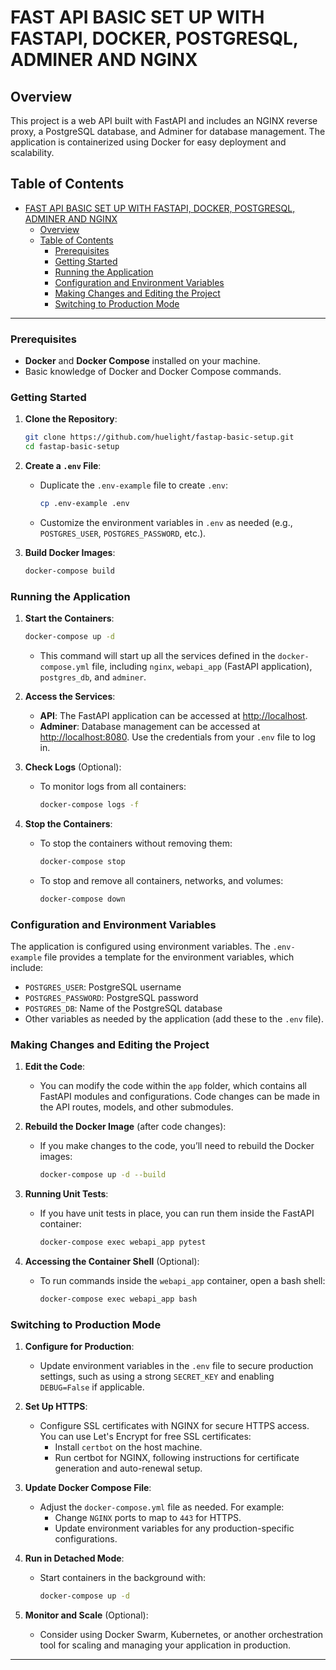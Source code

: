 # FAST API BASIC SET UP WITH FASTAPI, DOCKER, POSTGRESQL, ADMINER AND NGINX

## Overview
This project is a web API built with FastAPI and includes an NGINX reverse proxy, a PostgreSQL database, and Adminer for database management. The application is containerized using Docker for easy deployment and scalability. 

## Table of Contents
- [FAST API BASIC SET UP WITH FASTAPI, DOCKER, POSTGRESQL, ADMINER AND NGINX](#fast-api-basic-set-up-with-fastapi-docker-postgresql-adminer-and-nginx)
  - [Overview](#overview)
  - [Table of Contents](#table-of-contents)
    - [Prerequisites](#prerequisites)
    - [Getting Started](#getting-started)
    - [Running the Application](#running-the-application)
    - [Configuration and Environment Variables](#configuration-and-environment-variables)
    - [Making Changes and Editing the Project](#making-changes-and-editing-the-project)
    - [Switching to Production Mode](#switching-to-production-mode)

---

### Prerequisites
- **Docker** and **Docker Compose** installed on your machine.
- Basic knowledge of Docker and Docker Compose commands.

### Getting Started

1. **Clone the Repository**:
    ```bash
    git clone https://github.com/huelight/fastap-basic-setup.git
    cd fastap-basic-setup
    ```

2. **Create a `.env` File**:
   - Duplicate the `.env-example` file to create `.env`:
     ```bash
     cp .env-example .env
     ```
   - Customize the environment variables in `.env` as needed (e.g., `POSTGRES_USER`, `POSTGRES_PASSWORD`, etc.).

3. **Build Docker Images**:
    ```bash
    docker-compose build
    ```

### Running the Application

1. **Start the Containers**:
    ```bash
    docker-compose up -d
    ```
   - This command will start up all the services defined in the `docker-compose.yml` file, including `nginx`, `webapi_app` (FastAPI application), `postgres_db`, and `adminer`.

2. **Access the Services**:
   - **API**: The FastAPI application can be accessed at [http://localhost](http://localhost).
   - **Adminer**: Database management can be accessed at [http://localhost:8080](http://localhost:8080). Use the credentials from your `.env` file to log in.

3. **Check Logs** (Optional):
   - To monitor logs from all containers:
     ```bash
     docker-compose logs -f
     ```

4. **Stop the Containers**:
   - To stop the containers without removing them:
     ```bash
     docker-compose stop
     ```

   - To stop and remove all containers, networks, and volumes:
     ```bash
     docker-compose down
     ```

### Configuration and Environment Variables

The application is configured using environment variables. The `.env-example` file provides a template for the environment variables, which include:

- `POSTGRES_USER`: PostgreSQL username
- `POSTGRES_PASSWORD`: PostgreSQL password
- `POSTGRES_DB`: Name of the PostgreSQL database
- Other variables as needed by the application (add these to the `.env` file).

### Making Changes and Editing the Project

1. **Edit the Code**:
   - You can modify the code within the `app` folder, which contains all FastAPI modules and configurations. Code changes can be made in the API routes, models, and other submodules.

2. **Rebuild the Docker Image** (after code changes):
   - If you make changes to the code, you’ll need to rebuild the Docker images:
     ```bash
     docker-compose up -d --build
     ```

3. **Running Unit Tests**:
   - If you have unit tests in place, you can run them inside the FastAPI container:
     ```bash
     docker-compose exec webapi_app pytest
     ```

4. **Accessing the Container Shell** (Optional):
   - To run commands inside the `webapi_app` container, open a bash shell:
     ```bash
     docker-compose exec webapi_app bash
     ```

### Switching to Production Mode

1. **Configure for Production**:
   - Update environment variables in the `.env` file to secure production settings, such as using a strong `SECRET_KEY` and enabling `DEBUG=False` if applicable.

2. **Set Up HTTPS**:
   - Configure SSL certificates with NGINX for secure HTTPS access. You can use Let's Encrypt for free SSL certificates:
     - Install `certbot` on the host machine.
     - Run certbot for NGINX, following instructions for certificate generation and auto-renewal setup.

3. **Update Docker Compose File**:
   - Adjust the `docker-compose.yml` file as needed. For example:
     - Change `NGINX` ports to map to `443` for HTTPS.
     - Update environment variables for any production-specific configurations.

4. **Run in Detached Mode**:
   - Start containers in the background with:
     ```bash
     docker-compose up -d
     ```

5. **Monitor and Scale** (Optional):
   - Consider using Docker Swarm, Kubernetes, or another orchestration tool for scaling and managing your application in production.

---

